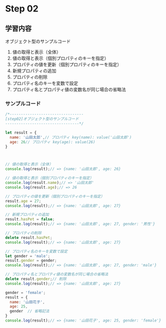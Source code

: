 # Step 02

## 学習内容 

オブジェクト型のサンプルコード 

1. 値の取得と表示（全体）
1. 値の取得と表示（個別プロパティのキーを指定）
1. プロパティの値を更新（個別プロパティのキーを指定）
1. 新規プロパティの追加
1. プロパティの削除
1. プロパティ名のキーを変数で設定
1. プロパティ名とプロパティ値の変数名が同じ場合の省略法

### サンプルコード

```javascript
/*---------------------------------
[step02]オブジェクト型のサンプルコード
---------------------------------*/

let result = {
  name: '山田太郎',// プロパティ key(name): value('山田太郎')
  age: 26// プロパティ key(age): value(26)
}



// 値の取得と表示（全体）
console.log(result);// => {name: '山田太郎', age: 26}

// 値の取得と表示（個別プロパティのキーを指定）
console.log(result.name);// => '山田太郎'
console.log(result.age);// => 26

// プロパティの値を更新（個別プロパティのキーを指定）
result.age = 27;
console.log(result);// => {name: '山田太郎', age: 27}

// 新規プロパティの追加
result.hasPet = false;
console.log(result);// => {name: '山田太郎', age: 27, gender: '男性'}

// プロパティの削除
delete result.hasPet;
console.log(result);// => {name: '山田太郎', age: 27}

// プロパティ名のキーを変数で設定
let gender = 'male';
result.gender = gender;
console.log(result);// => {name: '山田太郎', age: 27, gender: 'male'}

// プロパティ名とプロパティ値の変数名が同じ場合の省略法
delete result.gender;// 削除
console.log(result);// => {name: '山田太郎', age: 27}

gender = 'female';
result = {
  name: '山田花子',
  age: 25,
  gender  // 省略記法
}
console.log(result);// => {name: '山田花子', age: 25, gender: 'female'}

```

